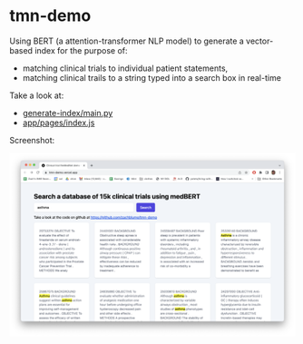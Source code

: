 # tmn-demo

Using BERT (a attention-transformer NLP model) to generate a vector-based index for the purpose of:
* matching clinical trials to individual patient statements,
* matching clinical trails to a string typed into a search box in real-time

Take a look at:
* [generate-index/main.py](generate-index/main.py)
* [app/pages/index.js](app/pages/index.js)

Screenshot:

![alt text](screenshot.png)
